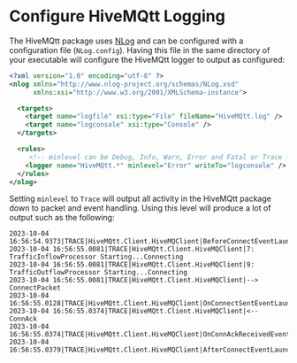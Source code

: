 # Configure HiveMQtt Logging

The HiveMQtt package uses [NLog](https://github.com/NLog/NLog) and can be configured with a configuration file (`NLog.config`).  Having this file in the same directory of your executable will configure the HiveMQtt logger to output as configured:

```xml
<?xml version="1.0" encoding="utf-8" ?>
<nlog xmlns="http://www.nlog-project.org/schemas/NLog.xsd"
      xmlns:xsi="http://www.w3.org/2001/XMLSchema-instance">

  <targets>
    <target name="logfile" xsi:type="File" fileName="HiveMQtt.log" />
    <target name="logconsole" xsi:type="Console" />
  </targets>

  <rules>
     <!-- minlevel can be Debug, Info, Warn, Error and Fatal or Trace -->
    <logger name="HiveMQtt.*" minlevel="Error" writeTo="logconsole" />
  </rules>
</nlog>

```

Setting `minlevel` to `Trace` will output all activity in the HiveMQtt package down to packet and event handling.  Using this level will produce a lot of output such as the following:

```log
2023-10-04 16:56:54.9373|TRACE|HiveMQtt.Client.HiveMQClient|BeforeConnectEventLauncher
2023-10-04 16:56:55.0081|TRACE|HiveMQtt.Client.HiveMQClient|7: TrafficInflowProcessor Starting...Connecting
2023-10-04 16:56:55.0081|TRACE|HiveMQtt.Client.HiveMQClient|9: TrafficOutflowProcessor Starting...Connecting
2023-10-04 16:56:55.0081|TRACE|HiveMQtt.Client.HiveMQClient|--> ConnectPacket
2023-10-04 16:56:55.0128|TRACE|HiveMQtt.Client.HiveMQClient|OnConnectSentEventLauncher
2023-10-04 16:56:55.0374|TRACE|HiveMQtt.Client.HiveMQClient|<-- ConnAck
2023-10-04 16:56:55.0374|TRACE|HiveMQtt.Client.HiveMQClient|OnConnAckReceivedEventLauncher
2023-10-04 16:56:55.0379|TRACE|HiveMQtt.Client.HiveMQClient|AfterConnectEventLauncher
```

